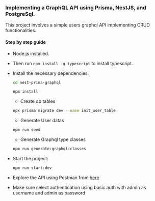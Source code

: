 ### Implementing a GraphQL API using Prisma, NestJS, and PostgreSql.

This project involves a simple users graphql API implementing CRUD functionalities.

#### Step by step guide
- Node.js installed.
- Then run `npm install -g typescript` to install typescript.

- Install the necessary dependencies:

  ```bash
  cd nest-prima-graphql
  ```

  ```bash
  npm install
  ```
  
  - Create db tables  
  ```bash
  npx prisma migrate dev --name init_user_table
  ```

  - Generate User datas
  ```bash
  npm run seed  
  ```
  
  - Generate Graphql type classes
  ```bash
  npm run generate:graphql:classes
  ```

- Start the project:

  ```bash
  npm run start:dev
  ```

- Explore the API using Postman from [here](https://www.getpostman.com/collections/429ed2106370a091777f)

- Make sure select authentication using basic auth with admin as username and admin as password

